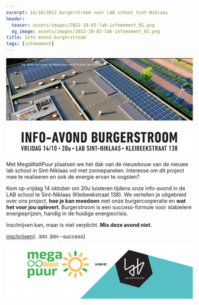 ```yaml
---
excerpt: 14/10/2022 burgerstroom voor LAB school Sint-Niklaas
header:
  teaser: assets/images/2022-10-02-lab-infomoment_01.png
  og_image: assets/images/2022-10-02-lab-infomoment_01.png
title: Info-avond burgerstroom
tags: [infomoment]
---
```


![foto](/assets/images/2022-10-02-lab-infomoment_01.png)

Met MegaWattPuur plaatsen we het dak van de nieuwbouw van de nieuwe lab school in
Sint-Niklaas vol met zonnepanelen. Interesse om dit project mee te realiseren
en ook de energie ervan te oogsten?

Kom op vrijdag 14 oktober om 20u luisteren tijdens onze info-avond in de LAB
school te Sint-Niklaas (Kleibeekstraat 138). We vertellen je uitgebreid over
ons project, **hoe je kan meedoen** met onze burgercooperatie en **wat het voor
jou oplevert**.  Burgerstroom is een success-formule voor stabielere
energieprijzen, handig in de huidige energiecrisis.

Inschrijven kan, maar is niet verplicht. **Mis deze avond niet.**

[inschrijven](https://forms.gle/euY61XU4HxmjKYgs7){: .btn .btn--success}

![foto](/assets/images/2022-10-02-lab-infomoment_02.png)
